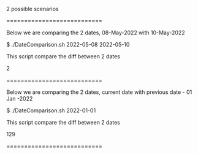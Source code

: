 
2 possible scenarios 

===========================

Below we are comparing the 2 dates, 08-May-2022 with 10-May-2022

$ ./DateComparison.sh 2022-05-08 2022-05-10

This script compare the diff between 2 dates

2

===========================

Below we are comparing the 2 dates, current date with previous date - 01 Jan -2022

$ ./DateComparison.sh 2022-01-01

This script compare the diff between 2 dates

129

===========================
